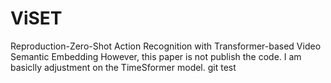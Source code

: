 # ViSET
Reproduction-Zero-Shot Action Recognition with Transformer-based Video Semantic Embedding
However, this paper is not publish the code. I am basiclly adjustment on the TimeSformer model.
git test